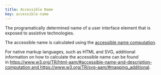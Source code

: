 ```yaml
---
title: Accessible Name
key: accessible-name
---
```


The programatically determined name of a user interface element that is exposed to assistive technologies.

The accessible name is calculated using the [accessible name computation](https://www.w3.org/TR/accname).

For native markup languages, such as HTML and SVG, additional information on how to calculate the accessible name can be found in https://www.w3.org/TR/html-aam/#accessible-name-and-description-computation and https://www.w3.org/TR/svg-aam/#mapping_additional.
